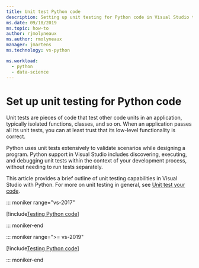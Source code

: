 ```yaml
---
title: Unit test Python code
description: Setting up unit testing for Python code in Visual Studio takes full advantage of Test Explorer features to discover, run, and debug tests.
ms.date: 09/18/2019
ms.topic: how-to
author: rjmolyneaux
ms.author: rmolyneaux
manager: jmartens
ms.technology: vs-python

ms.workload:
  - python
  - data-science
---
```


# Set up unit testing for Python code

Unit tests are pieces of code that test other code units in an application, typically isolated functions, classes, and so on. When an application passes all its unit tests, you can at least trust that its low-level functionality is correct.

Python uses unit tests extensively to validate scenarios while designing a program. Python support in Visual Studio includes discovering, executing, and debugging unit tests within the context of your development process, without needing to run tests separately.

This article provides a brief outline of unit testing capabilities in Visual Studio with Python. For more on unit testing in general, see [Unit test your code](../test/unit-test-your-code.md).

::: moniker range="vs-2017"

[!include[Testing Python code](includes/vs-2017/unit-testing-python.md)]

::: moniker-end

::: moniker range=">= vs-2019"

[!include[Testing Python code](includes/vs-2019/unit-testing-python.md)]

::: moniker-end